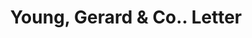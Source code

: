 ---
doi: 10.7916/D8R512TJ
date_other: '1893'
date_other_textual: '1893'
form: correspondence
genre:
- Letters (correspondence)
name:
- Young, Gerard & Co.
object_in_context_url: https://biggert.cul.columbia.edu/items/view/ave_biggert_00876
subject_hierarchical_geographic:
- New York, New York, United States
subject_name:
- Young, Gerard & Co.
title: Young, Gerard & Co.. Letter
sort_title: Young, Gerard & Co.. Letter
call_number: ave_biggert_00876
coordinates:
- 40.69277777777778,-73.99027777777778
pid: ave_biggert_00876
identifiers: ave_biggert_00876
thumbnail: false
permalink: /biggert/ave_biggert_00876/
layout: iiif-image-page
---